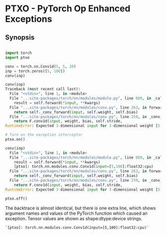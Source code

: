 # PTXO - PyTorch Op Enhanced Exceptions

## Synopsis

```python

import torch
import ptxo

conv = torch.nn.Conv1d(5, 5, 10)
inp = torch.zeros([5, 100])
conv(inp)

conv(inp)
Traceback (most recent call last):
  File "<stdin>", line 1, in <module>
  File "...site-packages/torch/nn/modules/module.py", line 889, in _call_impl
    result = self.forward(*input, **kwargs)
  File "...site-packages/torch/nn/modules/conv.py", line 263, in forward
    return self._conv_forward(input, self.weight, self.bias)
  File "...site-packages/torch/nn/modules/conv.py", line 259, in _conv_forward
    return F.conv1d(input, weight, bias, self.stride,
RuntimeError: Expected 3-dimensional input for 3-dimensional weight [5, 5, 10], but got 2-dimensional input of size [5, 100] instead

# Turn on the exception interceptor
ptxo.on()

conv(inp)
  File "<stdin>", line 1, in <module>
  File "...site-packages/torch/nn/modules/module.py", line 889, in _call_impl
    result = self.forward(*input, **kwargs)
    [ptxo]: torch.nn.modules.conv.Conv1d(input=[5,100]:float32:cpu)
  File "...site-packages/torch/nn/modules/conv.py", line 263, in forward
    return self._conv_forward(input, self.weight, self.bias)
  File "...site-packages/torch/nn/modules/conv.py", line 259, in _conv_forward
    return F.conv1d(input, weight, bias, self.stride,
RuntimeError: Expected 3-dimensional input for 3-dimensional weight [5, 5, 10], but got 2-dimensional input of size [5, 100] instead

ptxo.off()
```

The backtrace is almost identical, but there is one extra line, which shows
argument names and values of the PyTorch function which caused an exception.
Tensor values are shown as shape:dtype:device strings.

    `[ptxo]: torch.nn.modules.conv.Conv1d(input=[5,100]:float32:cpu)`



